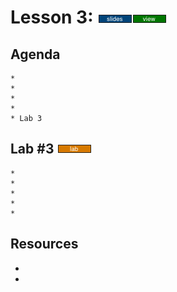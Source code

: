 # Lesson 3:  [![slides](../_images/slides-clean.png)](slides/june-DSO-bootcamp-week-eight-lesson-three.pdf)[![view](../_images/view-clean.png)](https://speakerdeck.com/devsecops/devsecops-bootcamp-week-8-lesson-3)

## Agenda

```
*
*
* 
* 
* Lab 3
```

## Lab #3 [![slides](../_images/lab-clean.png)](labs/LAB-3.md)

```
* 
* 
* 
* 
* 
```

## Resources
* 
*
